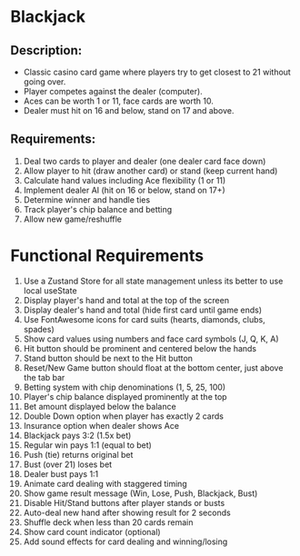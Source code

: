 # Blackjack

## Description:

- Classic casino card game where players try to get closest to 21 without going over.
- Player competes against the dealer (computer).
- Aces can be worth 1 or 11, face cards are worth 10.
- Dealer must hit on 16 and below, stand on 17 and above.

## Requirements:

1. Deal two cards to player and dealer (one dealer card face down)
2. Allow player to hit (draw another card) or stand (keep current hand)
3. Calculate hand values including Ace flexibility (1 or 11)
4. Implement dealer AI (hit on 16 or below, stand on 17+)
5. Determine winner and handle ties
6. Track player's chip balance and betting
7. Allow new game/reshuffle

# Functional Requirements

1. Use a Zustand Store for all state management unless its better to use local useState
2. Display player's hand and total at the top of the screen
3. Display dealer's hand and total (hide first card until game ends)
4. Use FontAwesome icons for card suits (hearts, diamonds, clubs, spades)
5. Show card values using numbers and face card symbols (J, Q, K, A)
6. Hit button should be prominent and centered below the hands
7. Stand button should be next to the Hit button
8. Reset/New Game button should float at the bottom center, just above the tab bar
9. Betting system with chip denominations (1, 5, 25, 100)
10. Player's chip balance displayed prominently at the top
11. Bet amount displayed below the balance
12. Double Down option when player has exactly 2 cards
13. Insurance option when dealer shows Ace
14. Blackjack pays 3:2 (1.5x bet)
15. Regular win pays 1:1 (equal to bet)
16. Push (tie) returns original bet
17. Bust (over 21) loses bet
18. Dealer bust pays 1:1
19. Animate card dealing with staggered timing
20. Show game result message (Win, Lose, Push, Blackjack, Bust)
21. Disable Hit/Stand buttons after player stands or busts
22. Auto-deal new hand after showing result for 2 seconds
23. Shuffle deck when less than 20 cards remain
24. Show card count indicator (optional)
25. Add sound effects for card dealing and winning/losing
